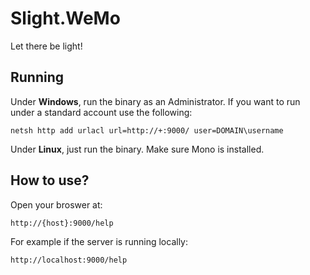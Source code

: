 # Slight.WeMo
Let there be light!

## Running

Under **Windows**, run the binary as an Administrator. If you want to run under a standard account use the following:

```
netsh http add urlacl url=http://+:9000/ user=DOMAIN\username
```

Under **Linux**, just run the binary. Make sure Mono is installed.

## How to use?

Open your broswer at:

```
http://{host}:9000/help
```

For example if the server is running locally:

```
http://localhost:9000/help
```
